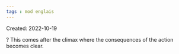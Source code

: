 ```yaml
---
tags : mod englais
---
```

Created: 2022-10-19 

?
This comes after the climax where the consequences of the action becomes clear.
<!--SR:!2022-10-20,1,230-->